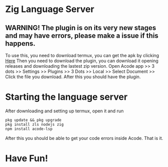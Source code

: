# Zig Language Server

## WARNING! The plugin is on its very new stages and may have errors, please make a issue if this happens.
To use this, you need to download termux, you can get the apk by clicking [Here](https://github.com/termux/termux-app/releases/download/v0.118.1/termux-app_v0.118.1+github-debug_arm64-v8a.apk)
Then you need to download the plugin, you can download it opening releases and downloading the lastest zip version.
Open Acode app >> 3 dots >> Settings >> Plugins >> 3 Dots >> Local >> Select Document >> Click the file you download.
After this you should have the plugin.

# Starting the language  server

After downloading and setting up termux, open it and run 
```
pkg update && pkg upgrade
pkg install zls nodejs zig
npm install acode-lsp
```
After this you should be able to get your code errors inside Acode.
That is it.
# Have Fun!
